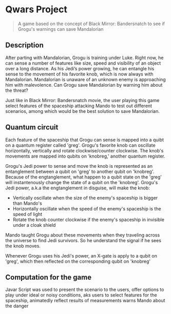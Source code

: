 # Qwars Project

> A game based on the concept of Black Mirror: Bandersnatch to see if Grogu's warnings can save Mandalorian 

## Description 
After parting with Mandalorian, Grogu is training under Luke. Right now, he can sense a number of features like size, speed and visibility of an object over a long distance. As his Jedi’s power growing, he can entangle his sense to the movement of his favorite knob, which is now always with Mandalorian. Mandalorian is unaware of an unknown enemy is approaching him with malevolence. Can Grogu save Mandalorian by warning him about the threat? 

Just like in Black Mirror: Bandersnatch movie, the user playing this game select features of the spaceship attacking Mando to test out different scenarios, among which would be the best solution to save Mandalorian.


## Quantum circuit
Each feature of the spaceship that Grogu can sense is mapped into a quibt on a quantum register called 'greg'. Grogu's favorite knob can oscillate horizontally, vertically and rotate clockwise/counter clockwise. The knob's movements are mapped into qubits on 'knobreg,' another quantum register.

Grogu's Jedi power to sense and move the knob is represented as an entanglement between a qubit on 'greg' to another qubit on 'knobreg'. Because of the engtanglement, what happen to a qubit state on the 'greg' will instantenously change the state of a qubit on the 'knobreg'. Grogu's Jedi power, a.k.a the engtanglement in disguise, will make the knob:
- Vertically oscillate when the size of the enemy's spaceship is bigger than Mando's
- Horizontally oscillate when the speed of the enemy's spaceship is the speed of light
- Rotate the knob counter clockwise if the enemy's spaceship in invisible under a cloak shield

Mando taught Grogu about these movements when they traveling across the universe to find Jedi survivors. So he understand the signal if he sees the knob moves.

Whenever Grogu uses his Jedi's power, an X-gate is apply to a qubit on 'greg', which then reflected on the corresponding qubit on 'knobreg'

## Computation for the game
Javar Script was used to present the scenario to the users, offer options to play under ideal or noisy conditions, aks users to select features for the spaceship, animatedly reflect results of measurements warns Mando about the danger



